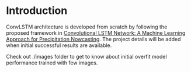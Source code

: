 # Introduction

ConvLSTM architecture is developed from scratch by following the proposed framework in [Convolutional LSTM Network: A Machine Learning Approach for Precipitation Nowcasting](https://arxiv.org/abs/1506.04214). The project details will be added when initial successful results are available.

Check out ./images folder to get to know about initial overfit model performance trained with few images.
